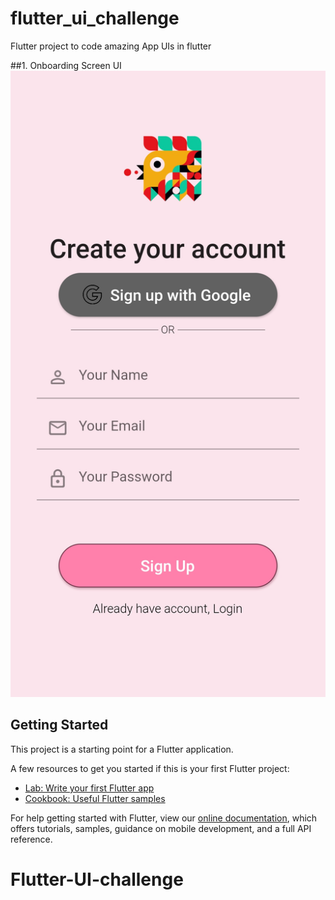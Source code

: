 # flutter_ui_challenge
Flutter project to code amazing App UIs in flutter

##1. Onboarding Screen UI
![screenshot](https://github.com/Arya0Patil/Flutter-UI-challenge/blob/main/lib/Screenshots/ObBoard102.jpg)

## Getting Started

This project is a starting point for a Flutter application.

A few resources to get you started if this is your first Flutter project:

- [Lab: Write your first Flutter app](https://flutter.dev/docs/get-started/codelab)
- [Cookbook: Useful Flutter samples](https://flutter.dev/docs/cookbook)

For help getting started with Flutter, view our
[online documentation](https://flutter.dev/docs), which offers tutorials,
samples, guidance on mobile development, and a full API reference.
# Flutter-UI-challenge

